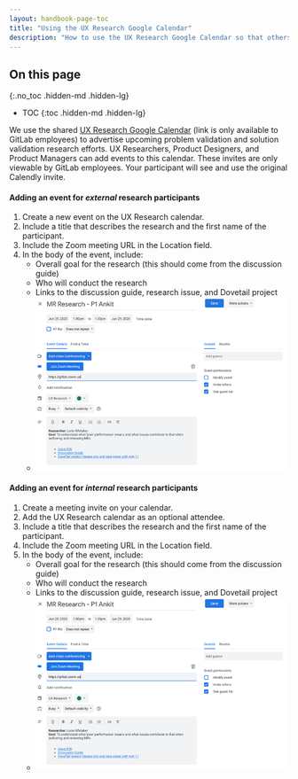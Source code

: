```yaml
---
layout: handbook-page-toc
title: "Using the UX Research Google Calendar"
description: "How to use the UX Research Google Calendar so that others can attend your research sessions."
---
```


## On this page
{:.no_toc .hidden-md .hidden-lg}

- TOC
{:toc .hidden-md .hidden-lg}




We use the shared [UX Research Google Calendar](https://calendar.google.com/calendar/b/2?cid=Z2l0bGFiLmNvbV9raWVxdjk2ajM1bXB0OGJka2Nicml1MnFiZ0Bncm91cC5jYWxlbmRhci5nb29nbGUuY29t) (link is only available to GitLab employees) to advertise upcoming problem validation and solution validation research efforts. UX Researchers, Product Designers, and Product Managers can add events to this calendar. These invites are only viewable by GitLab employees. Your participant will see and use the original Calendly invite.

#### Adding an event for _external_ research participants
1. Create a new event on the UX Research calendar.
1. Include a title that describes the research and the first name of the participant.
1. Include the Zoom meeting URL in the Location field.
1. In the body of the event, include:
	- Overall goal for the research (this should come from the discussion guide)
	- Who will conduct the research
	- Links to the discussion guide, research issue, and Dovetail project
	- ![Example Google calendar invite](Google_calendar_invite_small.png)

#### Adding an event for _internal_ research participants

1. Create a meeting invite on your calendar.
1. Add the UX Research calendar as an optional attendee.
1. Include a title that describes the research and the first name of the participant.
1. Include the Zoom meeting URL in the Location field.
1. In the body of the event, include:
	- Overall goal for the research (this should come from the discussion guide)
	- Who will conduct the research
	- Links to the discussion guide, research issue, and Dovetail project
	- ![Example Google calendar invite](Google_calendar_invite_small.png)

